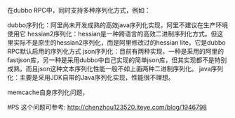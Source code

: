 在dubbo RPC中，同时支持多种序列化方式，例如：

dubbo序列化：阿里尚未开发成熟的高效java序列化实现，阿里不建议在生产环境使用它
hessian2序列化：hessian是一种跨语言的高效二进制序列化方式。但这里实际不是原生的hessian2序列化，而是阿里修改过的hessian lite，它是dubbo RPC默认启用的序列化方式
json序列化：目前有两种实现，一种是采用的阿里的fastjson库，另一种是采用dubbo中自己实现的简单json库，但其实现都不是特别成熟，而且json这种文本序列化性能一般不如上面两种二进制序列化。
java序列化：主要是采用JDK自带的Java序列化实现，性能很不理想。


memcache自身序列化问题，

#PS 这个问题可参考:
http://chenzhou123520.iteye.com/blog/1946798